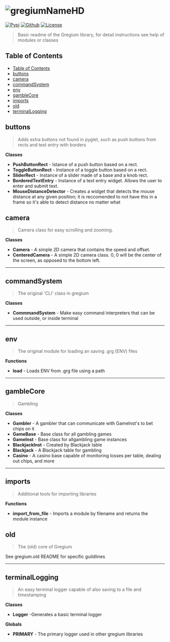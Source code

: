 # ![gregiumNameHD](https://github.com/user-attachments/assets/bf3c96d2-e1aa-4117-91cb-93d896145211)

[![Pypi](https://img.shields.io/badge/pypi-v0.1.9-%233775A9?style=for-the-badge&logo=pypi&logoColor=white)](https://pypi.org/project/gregium)
[![Github](https://img.shields.io/badge/github-0.1.9-%23181717?style=for-the-badge&logo=github&logoColor=white)](https://github.com/LavaTigerUnicrn/Gregium)
[![License](https://img.shields.io/badge/license-MIT-%233DA639?style=for-the-badge&logo=opensourceinitiative&logoColor=white)](https://opensource.org/license/MIT)

> Basic readme of the Gregium library, for detail instructions see help of modules or classes

## Table of Contents

- [Table of Contents](#table-of-contents)
- [buttons](#buttons)
- [camera](#camera)
- [commandSystem](#commandsystem)
- [env](#env)
- [gambleCore](#gamblecore)
- [imports](#imports)
- [old](#old)
- [terminalLogging](#terminallogging)

## buttons

> Adds extra buttons not found in pyglet, such as push buttons from rects and text entry with borders

**Classes**  

- **PushButtonRect** - Istance of a push button based on a rect.
- **ToggleButtonRect** - Instance of a toggle button based on a rect.
- **SliderRect** - Instance of a slider made of a base and a knob rect.
- **BorderedTextEntry** - Instance of a text entry widget. Allows the user to enter and submit text.
- **MouseDistanceDetector** - Creates a widget that detects the mouse distance at any given position; it is reccomended to not have this in a frame so it's able to detect distance no matter what

## camera

> Camera class for easy scrolling and zooming.

**Classes**  

- **Camera** - A simple 2D camera that contains the speed and offset.
- **CenteredCamera** - A simple 2D camera class. 0, 0 will be the center of the screen, as opposed to the bottom left.

---

## commandSystem

> The original 'CLI' class in gregium

**Classes**  

- **CommmandSystem** - Make easy command interpreters that can be used outside, or inside terminal

---

## env

> The original module for loading an saving .grg (ENV) files

**Functions**  

- **load** - Loads ENV from .grg file using a path

---

## gambleCore

> Gambling

**Classes**  

- **Gambler** - A gambler that can communicate with GameInst's to bet chips on it
- **GameBase** - Base class for all gambling games
- **GameInst** - Base class for allgambling game instances
- **BlackjackInst** - Created by Blackjack table
- **Blackjack** - A Blackjack table for gambling
- **Casino** - A casino base capable of monitoring losses per table, dealing out chips, and more

---

## imports

> Additional tools for importing libraries

**Functions**  

- **import_from_file** - Imports a module by filename and returns the module instance

## old

> The (old) core of Gregium

See gregium.old README for specific guildlines

---

## terminalLogging

> An easy terminal logger capable of also saving to a file and timestamping

**Classes**  

- **Logger** -Generates a basic terminal logger

**Globals**  

- **PRIMARY** - The primary logger used in other gregium libraries
